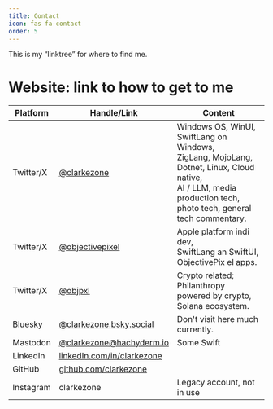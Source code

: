 ```yaml
---
title: Contact
icon: fas fa-contact
order: 5
---
```


This is my “linktree” for where to find me.

# Website: link to how to get to me

| **Platform** | **Handle/Link**                                                  | Content                                                                                                                                                        |
| ------------ | ---------------------------------------------------------------- | -------------------------------------------------------------------------------------------------------------------------------------------------------------- |
| Twitter/X    | [@clarkezone](https://x.com/clarkezone)                          | Windows OS, WinUI, SwiftLang on Windows,<br>ZigLang, MojoLang, Dotnet, Linux, Cloud native,<br>AI / LLM, media production tech,<br>photo tech, general tech commentary. |
| Twitter/X    | [@objectivepixel](https://x.com/objectivepixel)                  | Apple platform indi dev,<br>SwiftLang an SwiftUI, ObjectivePix el apps. |
| Twitter/X    | [@objpxl](https://x.com/objpxl)                                  | Crypto related; Philanthropy powered by crypto,<br>Solana ecosystem. |
| Bluesky      | [@clarkezone.bsky.social](https://@clarkezone.bsky.social)       | Don't visit here much currently. |
| Mastodon     | [@clarkezone@hachyderm.io](mailto:clarkezone@hachyderm.io)       | Some Swift |
| LinkedIn     | [linkedIn.com/in/clarkezone](https://linkedin.com/in/clarkezone) | |
| GitHub       | [github.com/clarkezone](https://github.com/clarkezone)           | |
| Instagram    | clarkezone                                                       | Legacy account, not in use |
